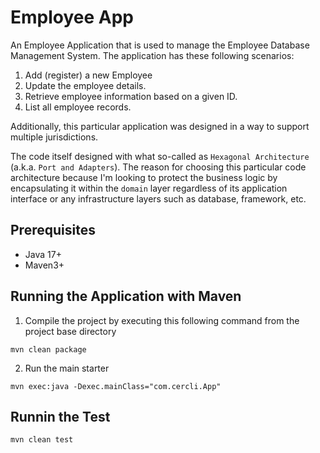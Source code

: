 # Employee App

An Employee Application that is used to manage the Employee Database Management System.
The application has these following scenarios:
1. Add (register) a new Employee
2. Update the employee details.
3. Retrieve employee information based on a given ID.
4. List all employee records.

Additionally, this particular application was designed in a way to support multiple jurisdictions.

The code itself designed with what so-called as `Hexagonal Architecture` (a.k.a. `Port and Adapters`).
The reason for choosing this particular code architecture because I'm looking to protect the business logic 
by encapsulating it within the `domain` layer regardless of its application interface or any infrastructure 
layers such as database, framework, etc.

## Prerequisites

- Java 17+
- Maven3+

## Running the Application with Maven

1. Compile the project by executing this following command from the project base directory
```shell
mvn clean package
```
2. Run the main starter
```shell
mvn exec:java -Dexec.mainClass="com.cercli.App"
```

## Runnin the Test

`mvn clean test`